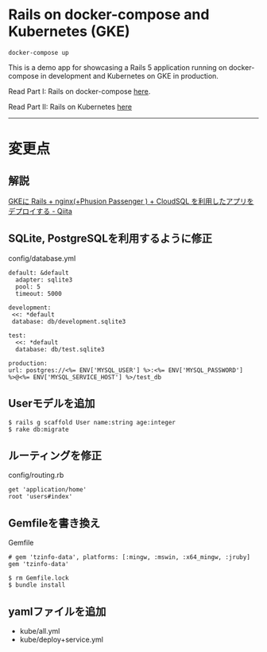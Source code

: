 # Rails on docker-compose and Kubernetes (GKE)

`docker-compose up`

This is a demo app for showcasing a Rails 5 application running on docker-compose in development and Kubernetes on GKE in production.


Read Part I: Rails on docker-compose [here](https://medium.com/@jbielick/rails-on-docker-compose-7e2cf235fa0e).

Read Part II: Rails on Kubernetes [here](https://medium.com/@jbielick/rails-on-kubernetes-8cd4940eacbe)

---

# 変更点

## 解説
[GKEに Rails \+ nginx\(\+Phusion Passenger \) \+ CloudSQL を利用したアプリをデプロイする \- Qiita](http://qiita.com/NaokiIshimura/items/e05a32f79ed202c21ba4)

## SQLite, PostgreSQLを利用するように修正

config/database.yml

```
default: &default
  adapter: sqlite3
  pool: 5
  timeout: 5000

development:
 <<: *default
 database: db/development.sqlite3

test:
  <<: *default
  database: db/test.sqlite3

production:
url: postgres://<%= ENV['MYSQL_USER'] %>:<%= ENV['MYSQL_PASSWORD'] %>@<%= ENV['MYSQL_SERVICE_HOST'] %>/test_db
```

## Userモデルを追加

```
$ rails g scaffold User name:string age:integer
$ rake db:migrate
```

## ルーティングを修正

config/routing.rb

```
get 'application/home'
root 'users#index'
```

## Gemfileを書き換え

Gemfile

```
# gem 'tzinfo-data', platforms: [:mingw, :mswin, :x64_mingw, :jruby]
gem 'tzinfo-data'
```

```
$ rm Gemfile.lock
$ bundle install
```

## yamlファイルを追加

- kube/all.yml
- kube/deploy+service.yml
